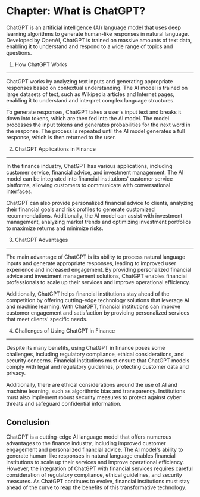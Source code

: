 Chapter: What is ChatGPT?
=========================

ChatGPT is an artificial intelligence (AI) language model that uses deep learning algorithms to generate human-like responses in natural language. Developed by OpenAI, ChatGPT is trained on massive amounts of text data, enabling it to understand and respond to a wide range of topics and questions.

1. How ChatGPT Works
--------------------

ChatGPT works by analyzing text inputs and generating appropriate responses based on contextual understanding. The AI model is trained on large datasets of text, such as Wikipedia articles and Internet pages, enabling it to understand and interpret complex language structures.

To generate responses, ChatGPT takes a user's input text and breaks it down into tokens, which are then fed into the AI model. The model processes the input tokens and generates probabilities for the next word in the response. The process is repeated until the AI model generates a full response, which is then returned to the user.

2. ChatGPT Applications in Finance
----------------------------------

In the finance industry, ChatGPT has various applications, including customer service, financial advice, and investment management. The AI model can be integrated into financial institutions' customer service platforms, allowing customers to communicate with conversational interfaces.

ChatGPT can also provide personalized financial advice to clients, analyzing their financial goals and risk profiles to generate customized recommendations. Additionally, the AI model can assist with investment management, analyzing market trends and optimizing investment portfolios to maximize returns and minimize risks.

3. ChatGPT Advantages
---------------------

The main advantage of ChatGPT is its ability to process natural language inputs and generate appropriate responses, leading to improved user experience and increased engagement. By providing personalized financial advice and investment management solutions, ChatGPT enables financial professionals to scale up their services and improve operational efficiency.

Additionally, ChatGPT helps financial institutions stay ahead of the competition by offering cutting-edge technology solutions that leverage AI and machine learning. With ChatGPT, financial institutions can improve customer engagement and satisfaction by providing personalized services that meet clients' specific needs.

4. Challenges of Using ChatGPT in Finance
-----------------------------------------

Despite its many benefits, using ChatGPT in finance poses some challenges, including regulatory compliance, ethical considerations, and security concerns. Financial institutions must ensure that ChatGPT models comply with legal and regulatory guidelines, protecting customer data and privacy.

Additionally, there are ethical considerations around the use of AI and machine learning, such as algorithmic bias and transparency. Institutions must also implement robust security measures to protect against cyber threats and safeguard confidential information.

Conclusion
----------

ChatGPT is a cutting-edge AI language model that offers numerous advantages to the finance industry, including improved customer engagement and personalized financial advice. The AI model's ability to generate human-like responses in natural language enables financial institutions to scale up their services and improve operational efficiency. However, the integration of ChatGPT with financial services requires careful consideration of regulatory compliance, ethical guidelines, and security measures. As ChatGPT continues to evolve, financial institutions must stay ahead of the curve to reap the benefits of this transformative technology.

